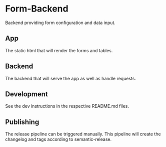 # Form-Backend

Backend providing form configuration and data input.

## App

The static html that will render the forms and tables.

## Backend

The backend that will serve the app as well as handle requests.

## Development

See the dev instructions in the respective README.md files.

## Publishing

The release pipeline can be triggered manually. This pipeline will create
the changelog and tags according to semantic-release.
